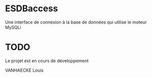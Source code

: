 # ESDBaccess
Une interface de connexion à la base de données qui utilise le moteur MySQLi

# TODO
Le projet est en cours de développement

VANHAECKE Louis
